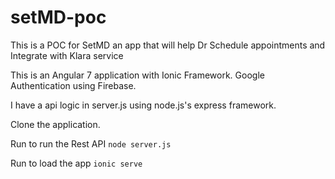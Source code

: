 # setMD-poc
This is a POC for SetMD an app that will help Dr Schedule appointments and Integrate with Klara service


This is an Angular 7 application with Ionic Framework. 
Google Authentication using Firebase. 

I have a api logic in server.js using  node.js's express framework. 

Clone the application. 


Run to run the Rest API 
`node server.js` 


Run to load the app
`ionic serve` 

